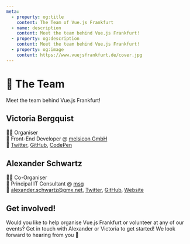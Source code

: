 ```yaml
---
meta:
  - property: og:title
    content: The Team of Vue.js Frankfurt
  - name: description
    content: Meet the team behind Vue.js Frankfurt!
  - property: og:description
    content: Meet the team behind Vue.js Frankfurt!
  - property: og:image
    content: https://www.vuejsfrankfurt.de/cover.jpg
---
```


# :dancers: The Team

Meet the team behind Vue.js Frankfurt!

## Victoria Bergquist

:sassy_woman: Organiser</br>
:office: Front-End Developer @ [melsicon GmbH](https://melsicon.de)</br>
:love_letter: [Twitter](https://twitter.com/vicbergquist), [GitHub](https://github.com/vicbergquist), [CodePen](https://codepen.io/vicbergquist)

## Alexander Schwartz

:sassy_man: Co-Organiser</br>
:office: Principal IT Consultant @ [msg](https://www.msg.group)</br>
:love_letter: [alexander.schwartz@gmx.net](mailto:alexander.schwartz@gmx.net), [Twitter](https://twitter.com/ahus1de), [GitHub](https://github.com/ahus1), [Website](https://www.ahus1.de)

## Get involved!

Would you like to help organise Vue.js Frankfurt or volunteer at any of our events? Get in touch with Alexander or Victoria to get started! We look forward to hearing from you :love_letter:
